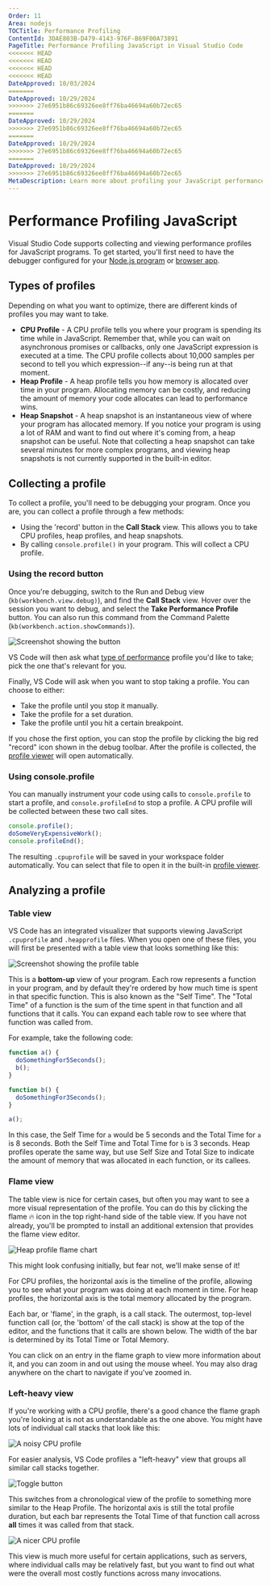 ```yaml
---
Order: 11
Area: nodejs
TOCTitle: Performance Profiling
ContentId: 3DAE803B-D479-4143-976F-B69F00A73891
PageTitle: Performance Profiling JavaScript in Visual Studio Code
<<<<<<< HEAD
<<<<<<< HEAD
<<<<<<< HEAD
<<<<<<< HEAD
DateApproved: 10/03/2024
=======
DateApproved: 10/29/2024
>>>>>>> 27e6951b86c69326ee8ff76ba46694a60b72ec65
=======
DateApproved: 10/29/2024
>>>>>>> 27e6951b86c69326ee8ff76ba46694a60b72ec65
=======
DateApproved: 10/29/2024
>>>>>>> 27e6951b86c69326ee8ff76ba46694a60b72ec65
=======
DateApproved: 10/29/2024
>>>>>>> 27e6951b86c69326ee8ff76ba46694a60b72ec65
MetaDescription: Learn more about profiling your JavaScript performance in the Visual Studio Code editor.
---
```

# Performance Profiling JavaScript

Visual Studio Code supports collecting and viewing performance profiles for JavaScript programs. To get started, you'll first need to have the debugger configured for your [Node.js program](/docs/nodejs/nodejs-debugging.md) or [browser app](/docs/nodejs/browser-debugging.md).

## Types of profiles

Depending on what you want to optimize, there are different kinds of profiles you may want to take.

* **CPU Profile** - A CPU profile tells you where your program is spending its time while in JavaScript. Remember that, while you can wait on asynchronous promises or callbacks, only one JavaScript expression is executed at a time. The CPU profile collects about 10,000 samples per second to tell you which expression--if any--is being run at that moment.
* **Heap Profile** - A heap profile tells you how memory is allocated over time in your program. Allocating memory can be costly, and reducing the amount of memory your code allocates can lead to performance wins.
* **Heap Snapshot** - A heap snapshot is an instantaneous view of where your program has allocated memory. If you notice your program is using a lot of RAM and want to find out where it's coming from, a heap snapshot can be useful. Note that collecting a heap snapshot can take several minutes for more complex programs, and viewing heap snapshots is not currently supported in the built-in editor.

## Collecting a profile

To collect a profile, you'll need to be debugging your program. Once you are, you can collect a profile through a few methods:

* Using the 'record' button in the **Call Stack** view. This allows you to take CPU profiles, heap profiles, and heap snapshots.
* By calling `console.profile()` in your program. This will collect a CPU profile.

### Using the record button

Once you're debugging, switch to the Run and Debug view (`kb(workbench.view.debug)`), and find the **Call Stack** view. Hover over the session you want to debug, and select the **Take Performance Profile** button. You can also run this command from the Command Palette (`kb(workbench.action.showCommands)`).

![Screenshot showing the button](images/profiling/take-profile.png)

VS Code will then ask what [type of performance](#types-of-profiles) profile you'd like to take; pick the one that's relevant for you.

Finally, VS Code will ask when you want to stop taking a profile. You can choose to either:

* Take the profile until you stop it manually.
* Take the profile for a set duration.
* Take the profile until you hit a certain breakpoint.

If you chose the first option, you can stop the profile by clicking the big red "record" icon shown in the debug toolbar. After the profile is collected, the [profile viewer](#analyzing-a-profile) will open automatically.

### Using console.profile

You can manually instrument your code using calls to `console.profile` to start a profile, and `console.profileEnd` to stop a profile. A CPU profile will be collected between these two call sites.

```js
console.profile();
doSomeVeryExpensiveWork();
console.profileEnd();
```

The resulting `.cpuprofile` will be saved in your workspace folder automatically. You can select that file to open it in the built-in [profile viewer](#analyzing-a-profile).

## Analyzing a profile

### Table view

VS Code has an integrated visualizer that supports viewing JavaScript `.cpuprofile` and `.heapprofile` files. When you open one of these files, you will first be presented with a table view that looks something like this:

![Screenshot showing the profile table](images/profiling/profile-table.png)

This is a **bottom-up** view of your program. Each row represents a function in your program, and by default they're ordered by how much time is spent in that specific function. This is also known as the "Self Time". The "Total Time" of a function is the sum of the time spent in that function and all functions that it calls. You can expand each table row to see where that function was called from.

For example, take the following code:

```js
function a() {
  doSomethingFor5Seconds();
  b();
}

function b() {
  doSomethingFor3Seconds();
}

a();
```

In this case, the Self Time for `a` would be 5 seconds and the Total Time for `a` is 8 seconds. Both the Self Time and Total Time for `b` is 3 seconds. Heap profiles operate the same way, but use Self Size and Total Size to indicate the amount of memory that was allocated in each function, or its callees.

### Flame view

The table view is nice for certain cases, but often you may want to see a more visual representation of the profile. You can do this by clicking the flame 🔥 icon in the top right-hand side of the table view. If you have not already, you'll be prompted to install an additional extension that provides the flame view editor.

![Heap profile flame chart](images/profiling/heap-profile.png)

This might look confusing initially, but fear not, we'll make sense of it!

For CPU profiles, the horizontal axis is the timeline of the profile, allowing you to see what your program was doing at each moment in time. For heap profiles, the horizontal axis is the total memory allocated by the program.

Each bar, or 'flame', in the graph, is a call stack. The outermost, top-level function call (or, the 'bottom' of the call stack) is show at the top of the editor, and the functions that it calls are shown below. The width of the bar is determined by its Total Time or Total Memory.

You can click on an entry in the flame graph to view more information about it, and you can zoom in and out using the mouse wheel. You may also drag anywhere on the chart to navigate if you've zoomed in.

### Left-heavy view

If you're working with a CPU profile, there's a good chance the flame graph you're looking at is not as understandable as the one above. You might have lots of individual call stacks that look like this:

![A noisy CPU profile](images/profiling/cpu-profile-noise.png)

For easier analysis, VS Code profiles a "left-heavy" view that groups all similar call stacks together.

![Toggle button](images/profiling/toggle-button.png)

This switches from a chronological view of the profile to something more similar to the Heap Profile. The horizontal axis is still the total profile duration, but each bar represents the Total Time of that function call across **all** times it was called from that stack.

![A nicer CPU profile](images/profiling/cpu-profile-nice.png)

This view is much more useful for certain applications, such as servers, where individual calls may be relatively fast, but you want to find out what were the overall most costly functions across many invocations.
